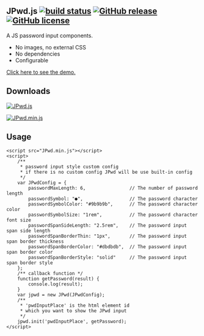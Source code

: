 ## JPwd.js  [![build status][travis-image]][travis-url] [![GitHub release][release-image]][release-url] [![GitHub license][license-image]][license-url]
A JS password input components.

* No images, no external CSS
* No dependencies
* Configurable

[Click here to see the demo.](https://peiyucn.github.io/JPwd/src/sample.html)

## Downloads
[![JPwd.js](https://img.shields.io/badge/Download-JPwd.js-brightgreen.svg)](https://peiyucn.github.io/JPwd/src/JPwd.js)

[![JPwd.min.js](https://img.shields.io/badge/Download-JPwd.min.js-brightgreen.svg)](https://peiyucn.github.io/JPwd/src/JPwd.min.js)

## Usage

    <script src="JPwd.min.js"></script>
    <script>
        /**
         * password input style custom config
         * if there is no custom config JPwd will be use built-in config
         */
        var JPwdConfig = {
            passwordMaxLength: 6,                // The number of password length
            passwordSymbol: "●",                 // The password character
            passwordSymbolColor: "#9b9b9b",      // The password character color
            passwordSymbolSize: "1rem",          // The password character font size
            passwordSpanSideLength: "2.5rem",    // The password input span side length
            passwordSpanBorderThin: "1px",       // The password input span border thickness
            passwordSpanBorderColor: "#dbdbdb",  // The password input span border color
            passwordSpanBorderStyle: "solid"     // The password input span border style
        };
        /** callback function */
        function getPassword(result) {
            console.log(result);
        }
        var jpwd = new JPwd(JPwdConfig);
        /**
         * 'pwdInputPlace' is the html element id
         * which you want to show the JPwd input
         */
        jpwd.init('pwdInputPlace', getPassword);
    </script>

[travis-image]: https://travis-ci.org/peiyucn/JPwd.svg?branch=master
[travis-url]: https://travis-ci.org/peiyucn/JPwd
[release-image]:https://img.shields.io/github/release/peiyucn/JPwd.svg
[release-url]:https://github.com/peiyucn/JPwd/releases/
[license-image]:https://img.shields.io/badge/license-MIT-blue.svg
[license-url]:https://raw.githubusercontent.com/peiyucn/JPwd/master/LICENSE